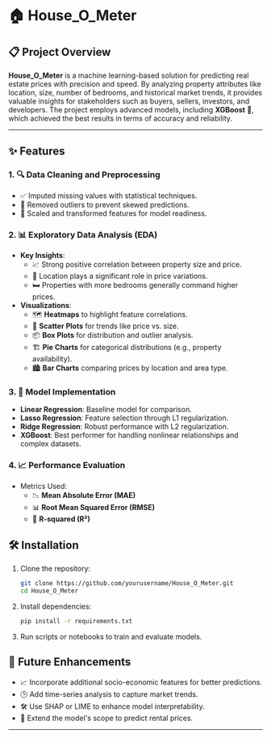 
# 🏠 House_O_Meter

## 📋 Project Overview

**House_O_Meter** is a machine learning-based solution for predicting real estate prices with precision and speed. By analyzing property attributes like location, size, number of bedrooms, and historical market trends, it provides valuable insights for stakeholders such as buyers, sellers, investors, and developers. The project employs advanced models, including **XGBoost** 🎯, which achieved the best results in terms of accuracy and reliability.

---

## ✨ Features

### 1. 🔍 **Data Cleaning and Preprocessing**
   - ✅ Imputed missing values with statistical techniques.
   - 🚫 Removed outliers to prevent skewed predictions.
   - 📏 Scaled and transformed features for model readiness.

### 2. 📊 **Exploratory Data Analysis (EDA)**
   - **Key Insights**:
     - 📈 Strong positive correlation between property size and price.
     - 📍 Location plays a significant role in price variations.
     - 🛏️ Properties with more bedrooms generally command higher prices.
   - **Visualizations**:
     - 🗺️ **Heatmaps** to highlight feature correlations.
     - 📏 **Scatter Plots** for trends like price vs. size.
     - 📦 **Box Plots** for distribution and outlier analysis.
     - 🏗️ **Pie Charts** for categorical distributions (e.g., property availability).
     - 🏙️ **Bar Charts** comparing prices by location and area type.

### 3. 🤖 **Model Implementation**
   - **Linear Regression**: Baseline model for comparison.
   - **Lasso Regression**: Feature selection through L1 regularization.
   - **Ridge Regression**: Robust performance with L2 regularization.
   - **XGBoost**: Best performer for handling nonlinear relationships and complex datasets.

### 4. 📈 **Performance Evaluation**
   - Metrics Used:
     - 📉 **Mean Absolute Error (MAE)**
     - 📊 **Root Mean Squared Error (RMSE)**
     - 🔢 **R-squared (R²)**


## 🛠️ Installation

1. Clone the repository:
   ```bash
   git clone https://github.com/yourusername/House_O_Meter.git
   cd House_O_Meter
   ```

2. Install dependencies:
   ```bash
   pip install -r requirements.txt
   ```

3. Run scripts or notebooks to train and evaluate models.



## 🌟 Future Enhancements

- 📈 Incorporate additional socio-economic features for better predictions.
- 🕒 Add time-series analysis to capture market trends.
- 🛠️ Use SHAP or LIME to enhance model interpretability.
- 🏢 Extend the model's scope to predict rental prices.

---




